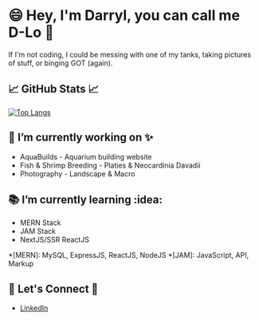# 😄 Hey, I'm Darryl, you can call me D-Lo 👋

 If I'm not coding, I could be messing with one of my tanks, taking pictures of stuff, or binging GOT (again).

## 📈 GitHub Stats 📈 
[![Top Langs](https://github-readme-stats.vercel.app/api/top-langs/?username=dmlcn6&layout=compact&langs_count=8)](https://github.com/dmlcn6/github-readme-stats)

## :tada: I’m currently working on ✨
+ AquaBuilds - Aquarium building website
+ Fish & Shrimp Breeding - Platies & Neocardinia Davadii
+ Photography - Landscape & Macro

## :books: I’m currently learning :idea:
+ MERN Stack
+ JAM Stack 
+ NextJS/SSR ReactJS

*[MERN]: MySQL, ExpressJS, ReactJS, NodeJS
*[JAM]: JavaScript, API, Markup

## 💬 Let's Connect 💬
+ [LinkedIn](https://www.linkedin.com/in/darryllopez07/)

<!--
**dmlcn6/dmlcn6** is a ✨ _special_ ✨ repository because its `README.md` (this file) appears on your GitHub profile.

Here are some ideas to get you started:

- 🔭 I’m currently working on ...
- 🌱 I’m currently learning ...
- 👯 I’m looking to collaborate on ...
- 🤔 I’m looking for help with ...
- 💬 Ask me about ...
- 📫 How to reach me: ...
- 😄 Pronouns: ...
- ⚡ Fun fact: ...
-->
